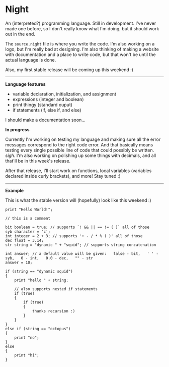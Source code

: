 # Night

An (interpreted?) programming language. Still in development. I've never made one before, so I don't really know what I'm doing, but it should work out in the end.

The `source.night` file is where you write the code. I'm also working on a logo, but I'm really bad at designing. I'm also thinking of making a website with documentation and a place to write code, but that won't be until the actual language is done.

Also, my first stable release will be coming up this weekend :)

---

**Language features**

- variable declaration, initialization, and assignment
- expressions (integer and boolean)
- print thingy (standard ouput)
- if statements (if, else if, and else)

I should make a documentation soon...

**In progress**

Currently I'm working on testing my language and making sure all the error messages correspond to the right code error. And that basically means testing every single possible line of code that could possibly be written. *sigh*. I'm also working on polishing up some things with decimals, and all that'll be in this week's release.

After that release, I'll start work on functions, local variables (variables declared inside curly brackets), and more! Stay tuned :)

---

**Example**

This is what the stable version will (hopefully) look like this weekend :)

```
print "Hello World!";

// this is a comment

bit boolean = true; // supports `! && || == != ( )` all of those
syb character = 'c';
int integer = 2 + 3; // supports '+ - / * % ( )' all of those
dec float = 3.14;
str string = "dynamic " + "squid"; // supports string concatenation

int answer; // a default value will be given:   false - bit,   ' ' - syb,   0 - int,   0.0 - dec,   "" - str
answer = 10;

if (string == "dynamic squid")
{
    print "hello " + string;
    
    // also supports nested if statements
    if (true)
    {
        if (true)
        {
            thanks recursion :)
        }
    }
}
else if (string == "octopus")
{
    print "no";
}
else
{
    print "hi";
}
```
